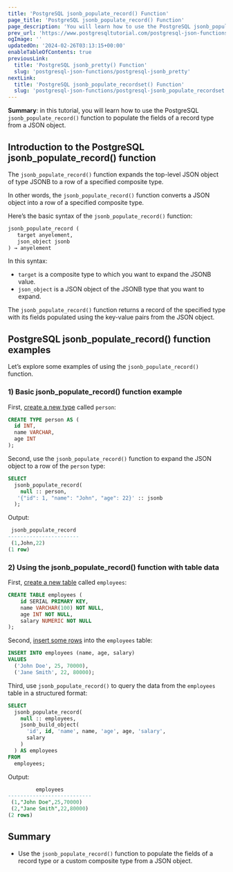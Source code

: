 ```yaml
---
title: 'PostgreSQL jsonb_populate_record() Function'
page_title: 'PostgreSQL jsonb_populate_record() Function'
page_description: 'You will learn how to use the PostgreSQL jsonb_populate_record() function to populate the fields of a record type from a JSON object.'
prev_url: 'https://www.postgresqltutorial.com/postgresql-json-functions/postgresql-jsonb_populate_record/'
ogImage: ''
updatedOn: '2024-02-26T03:13:15+00:00'
enableTableOfContents: true
previousLink:
  title: 'PostgreSQL jsonb_pretty() Function'
  slug: 'postgresql-json-functions/postgresql-jsonb_pretty'
nextLink:
  title: 'PostgreSQL jsonb_populate_recordset() Function'
  slug: 'postgresql-json-functions/postgresql-jsonb_populate_recordset'
---
```


**Summary**: in this tutorial, you will learn how to use the PostgreSQL `jsonb_populate_record()` function to populate the fields of a record type from a JSON object.

## Introduction to the PostgreSQL jsonb_populate_record() function

The `jsonb_populate_record()` function expands the top\-level JSON object of type JSONB to a row of a specified composite type.

In other words, the `jsonb_populate_record()` function converts a JSON object into a row of a specified composite type.

Here’s the basic syntax of the `jsonb_populate_record()` function:

```sql
jsonb_populate_record (
   target anyelement,
   json_object jsonb
) → anyelement
```

In this syntax:

- `target` is a composite type to which you want to expand the JSONB value.
- `json_object` is a JSON object of the JSONB type that you want to expand.

The `jsonb_populate_record()` function returns a record of the specified type with its fields populated using the key\-value pairs from the JSON object.

## PostgreSQL jsonb_populate_record() function examples

Let’s explore some examples of using the `jsonb_populate_record()` function.

### 1\) Basic jsonb_populate_record() function example

First, [create a new type](../postgresql-tutorial/postgresql-user-defined-data-types) called `person`:

```sql
CREATE TYPE person AS (
  id INT,
  name VARCHAR,
  age INT
);
```

Second, use the `jsonb_populate_record()` function to expand the JSON object to a row of the `person` type:

```sql
SELECT
  jsonb_populate_record(
    null :: person,
   '{"id": 1, "name": "John", "age": 22}' :: jsonb
  );
```

Output:

```sql
 jsonb_populate_record
-----------------------
 (1,John,22)
(1 row)
```

### 2\) Using the jsonb_populate_record() function with table data

First, [create a new table](../postgresql-tutorial/postgresql-create-table) called `employees`:

```sql
CREATE TABLE employees (
    id SERIAL PRIMARY KEY,
    name VARCHAR(100) NOT NULL,
    age INT NOT NULL,
    salary NUMERIC NOT NULL
);
```

Second, [insert some rows](../postgresql-tutorial/postgresql-insert-multiple-rows) into the `employees` table:

```sql
INSERT INTO employees (name, age, salary)
VALUES
  ('John Doe', 25, 70000),
  ('Jane Smith', 22, 80000);
```

Third, use `jsonb_populate_record()` to query the data from the `employees` table in a structured format:

```sql
SELECT
  jsonb_populate_record(
    null :: employees,
    jsonb_build_object(
      'id', id, 'name', name, 'age', age, 'salary',
      salary
    )
  ) AS employees
FROM
  employees;
```

Output:

```sql
         employees
---------------------------
 (1,"John Doe",25,70000)
 (2,"Jane Smith",22,80000)
(2 rows)
```

## Summary

- Use the `jsonb_populate_record()` function to populate the fields of a record type or a custom composite type from a JSON object.
